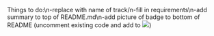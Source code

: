 Things to do:\n-replace <skill> with name of track/n-fill in requirements\n-add summary to top of README.md\n-add picture of badge to bottom of README (uncomment existing code and add to <img src= />)

